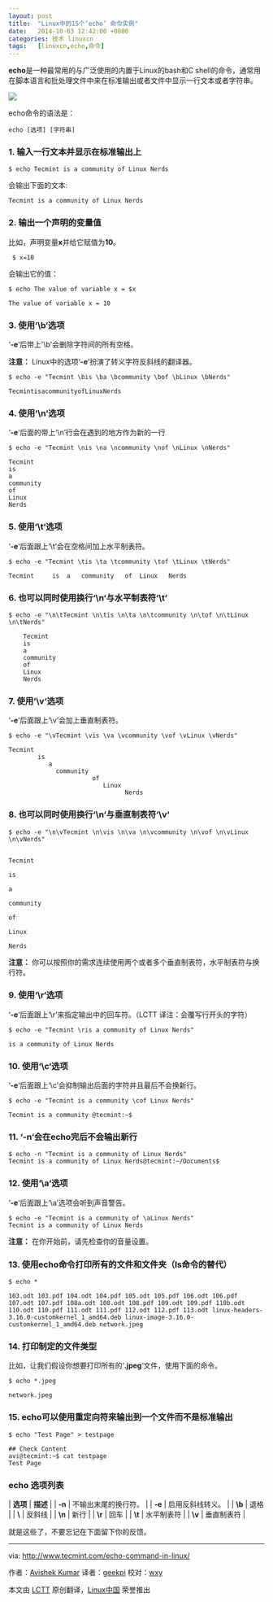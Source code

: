 ```yaml
---
layout: post
title:	"Linux中的15个‘echo’ 命令实例"
date:	2014-10-03 12:42:00 +0800 
categories:	技术 linuxcn 
tags:	[linuxcn,echo,命令]
---
```



**echo**是一种最常用的与广泛使用的内置于Linux的bash和C shell的命令，通常用在脚本语言和批处理文件中来在标准输出或者文件中显示一行文本或者字符串。


![](/Asserts/Images//attachment/album/201410/03/210844zi1h0ni0ij10tkdi.gif)


 


echo命令的语法是：



```
echo [选项] [字符串]

```

### **1.** 输入一行文本并显示在标准输出上



```
$ echo Tecmint is a community of Linux Nerds 

```

会输出下面的文本:



```
Tecmint is a community of Linux Nerds 

```

### **2.** 输出一个声明的变量值


比如，声明变量**x**并给它赋值为**10**。



```
 $ x=10

```

会输出它的值：



```
$ echo The value of variable x = $x 

The value of variable x = 10 

```

### **3.** 使用‘**\b**‘选项


‘**-e**‘后带上'\b'会删除字符间的所有空格。


**注意：** Linux中的选项‘**-e**‘扮演了转义字符反斜线的翻译器。



```
$ echo -e "Tecmint \bis \ba \bcommunity \bof \bLinux \bNerds" 

TecmintisacommunityofLinuxNerds 

```

### **4.** 使用‘**\n**‘选项


‘**-e**‘后面的带上‘\n’行会在遇到的地方作为新的一行



```
$ echo -e "Tecmint \nis \na \ncommunity \nof \nLinux \nNerds" 

Tecmint 
is 
a 
community 
of 
Linux 
Nerds 

```

### **5.** 使用‘**\t**‘选项


‘**-e**‘后面跟上‘\t’会在空格间加上水平制表符。



```
$ echo -e "Tecmint \tis \ta \tcommunity \tof \tLinux \tNerds" 

Tecmint     is  a   community   of  Linux   Nerds 

```

### **6.** 也可以同时使用换行‘**\n**‘与水平制表符‘**\t**‘



```
$ echo -e "\n\tTecmint \n\tis \n\ta \n\tcommunity \n\tof \n\tLinux \n\tNerds" 

    Tecmint 
    is 
    a 
    community 
    of 
    Linux 
    Nerds 

```

### **7.** 使用‘**\v**‘选项


‘**-e**‘后面跟上‘\v’会加上垂直制表符。



```
$ echo -e "\vTecmint \vis \va \vcommunity \vof \vLinux \vNerds" 

Tecmint 
        is 
           a 
             community 
                       of 
                          Linux 
                                Nerds 

```

### **8.** 也可以同时使用换行‘**\n**‘与垂直制表符‘**\v**‘



```
$ echo -e "\n\vTecmint \n\vis \n\va \n\vcommunity \n\vof \n\vLinux \n\vNerds" 


Tecmint 

is 

a 

community 

of 

Linux 

Nerds 

```

**注意：** 你可以按照你的需求连续使用两个或者多个垂直制表符，水平制表符与换行符。


### **9.** 使用‘**\r**‘选项


‘**-e**‘后面跟上‘\r’来指定输出中的回车符。（LCTT 译注：会覆写行开头的字符）



```
$ echo -e "Tecmint \ris a community of Linux Nerds" 

is a community of Linux Nerds 

```

### **10.** 使用‘**\c**‘选项


‘**-e**‘后面跟上‘\c’会抑制输出后面的字符并且最后不会换新行。



```
$ echo -e "Tecmint is a community \cof Linux Nerds" 

Tecmint is a community @tecmint:~$ 

```

### **11.** ‘**-n**‘会在echo完后不会输出新行



```
$ echo -n "Tecmint is a community of Linux Nerds" 
Tecmint is a community of Linux Nerds@tecmint:~/Documents$ 

```

### **12.** 使用‘**\a**‘选项


‘**-e**‘后面跟上‘\a’选项会听到声音警告。



```
$ echo -e "Tecmint is a community of \aLinux Nerds" 
Tecmint is a community of Linux Nerds

```

**注意：** 在你开始前，请先检查你的音量设置。


### **13.** 使用echo命令打印所有的文件和文件夹（ls命令的替代）



```
$ echo * 

103.odt 103.pdf 104.odt 104.pdf 105.odt 105.pdf 106.odt 106.pdf 107.odt 107.pdf 108a.odt 108.odt 108.pdf 109.odt 109.pdf 110b.odt 110.odt 110.pdf 111.odt 111.pdf 112.odt 112.pdf 113.odt linux-headers-3.16.0-customkernel_1_amd64.deb linux-image-3.16.0-customkernel_1_amd64.deb network.jpeg 

```

### **14.** 打印制定的文件类型


比如，让我们假设你想要打印所有的‘**.jpeg**‘文件，使用下面的命令。



```
$ echo *.jpeg 

network.jpeg 

```

### **15.** echo可以使用重定向符来输出到一个文件而不是标准输出



```
$ echo "Test Page" > testpage 

## Check Content
avi@tecmint:~$ cat testpage 
Test Page 

```

### echo 选项列表




 |  **选项** |  **描述** |
|  **-n** | 不输出末尾的换行符。 |
|  **-e** | 启用反斜线转义。 |
|  **\b** | 退格 |
|  **\\** | 反斜线 |
|  **\n** | 新行 |
|  **\r** | 回车 |
|  **\t** | 水平制表符 |
|  **\v** | 垂直制表符 |


就是这些了，不要忘记在下面留下你的反馈。




---


via: <http://www.tecmint.com/echo-command-in-linux/>


作者：[Avishek Kumar](http://www.tecmint.com/author/avishek/) 译者：[geekpi](https://github.com/geekpi) 校对：[wxy](https://github.com/wxy)


本文由 [LCTT](https://github.com/LCTT/TranslateProject) 原创翻译，[Linux中国](http://linux.cn/) 荣誉推出
